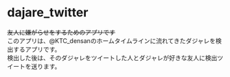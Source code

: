 # dajare_twitter
~~友人に嫌がらせをするためのアプリです~~   
このアプリは、@KTC_densanのホームタイムラインに流れてきたダジャレを検出するアプリです。   
検出した後は、そのダジャレをツイートした人とダジャレが好きな友人に検出ツイートを送ります。   
